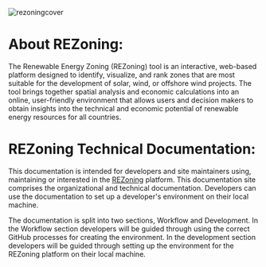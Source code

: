 ![rezoningcover](https://github.com/kartoza/rezoning-2-project/assets/107027990/2c784caf-b110-42c1-8670-1ee5a8f44bf9)
# About REZoning: 

The Renewable Energy Zoning (REZoning) tool is an interactive, web-based platform designed to identify, visualize, and rank zones that are most suitable for the development of solar, wind, or offshore wind projects. The tool brings together spatial analysis and economic calculations into an online, user-friendly environment that allows users and decision makers to obtain insights into the technical and economic potential of renewable energy resources for all countries. 

# REZoning Technical Documentation: 
This documentation is intended for developers and site maintainers using, maintaining or interested in the [REZoning](https://rezoning.energydata.info) platform. This documentation site comprises the organizational and technical documentation. Developers can use the documentation to set up a developer's environment on their local machine. 

The documentation is split into two sections, Workflow and Development. In the Workflow section developers will be guided through using the correct GitHub processes for creating the environment. In the development section developers will be guided through setting up the environment for the REZoning platform on their local machine. 


 

 

